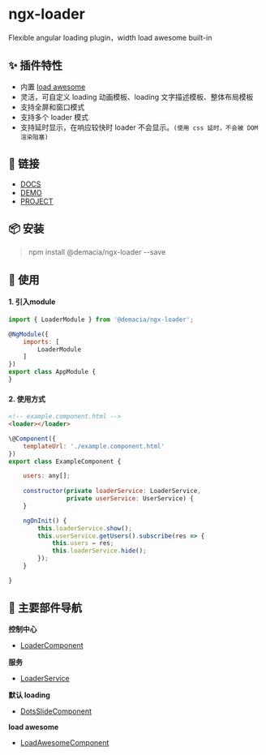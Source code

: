 # ngx-loader

Flexible angular loading plugin，width load awesome built-in

## ✨ 插件特性
- 内置 [load awesome](https://github.danielcardoso.net/load-awesome/animations.html)
- 灵活，可自定义 loading 动画模板、loading 文字描述模板、整体布局模板
- 支持全屏和窗口模式
- 支持多个 loader 模式
- 支持延时显示，在响应较快时 loader 不会显示。`(使用 css 延时，不会被 DOM 渲染阻塞)`

## 🔗 链接
- [DOCS](https://zw277856645.gitlab.io/ngx-loader)
- [DEMO](https://zw277856645.gitlab.io/ngx-loader/components/LoaderComponent.html#example)
- [PROJECT](https://gitlab.com/zw277856645/ngx-loader)

## 📦 安装
> npm install @demacia/ngx-loader --save

## 🔨 使用
#### 1. 引入module

``` js
import { LoaderModule } from '@demacia/ngx-loader';

@NgModule({
    imports: [
        LoaderModule
    ]
})
export class AppModule {
}
```

#### 2. 使用方式

``` html
<!-- example.component.html -->
<loader></loader>
```

``` js
\@Component({
    templateUrl: './example.component.html'
})
export class ExampleComponent {

    users: any[];
    
    constructor(private loaderService: LoaderService,
                private userService: UserService) {
    }

    ngOnInit() {
        this.loaderService.show();
        this.userService.getUsers().subscribe(res => {
            this.users = res;
            this.loaderService.hide();
        });
    }

}
```

## 🎨 主要部件导航

**控制中心**
- [LoaderComponent](https://zw277856645.gitlab.io/ngx-loader/components/LoaderComponent.html)

**服务**
- [LoaderService](https://zw277856645.gitlab.io/ngx-loader/injectables/LoaderService.html)

**默认 loading**
- [DotsSlideComponent](https://zw277856645.gitlab.io/ngx-loader/components/DotsSlideComponent.html)

**load awesome**
- [LoadAwesomeComponent](https://zw277856645.gitlab.io/ngx-loader/components/LoadAwesomeComponent.html)
